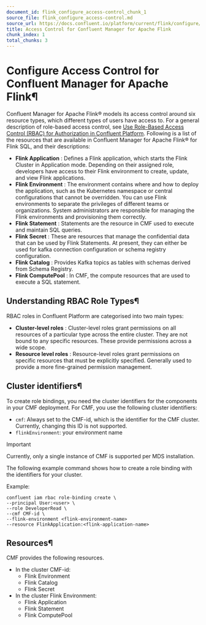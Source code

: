 ```yaml
---
document_id: flink_configure_access-control_chunk_1
source_file: flink_configure_access-control.md
source_url: https://docs.confluent.io/platform/current/flink/configure/access-control.html
title: Access Control for Confluent Manager for Apache Flink
chunk_index: 1
total_chunks: 3
---
```


# Configure Access Control for Confluent Manager for Apache Flink¶

Confluent Manager for Apache Flink® models its access control around six resource types, which different types of users have access to. For a general description of role-based access control, see [Use Role-Based Access Control (RBAC) for Authorization in Confluent Platform](../../security/authorization/rbac/overview.html#rbac-overview). Following is a list of the resources that are available in Confluent Manager for Apache Flink® for Flink SQL, and their descriptions:

  * **Flink Application** : Defines a Flink application, which starts the Flink Cluster in Application mode. Depending on their assigned role, developers have access to their Flink environment to create, update, and view Flink applications.
  * **Flink Environment** : The environment contains where and how to deploy the application, such as the Kubernetes namespace or central configurations that cannot be overridden. You can use Flink environments to separate the privileges of different teams or organizations. System administrators are responsible for managing the Flink environments and provisioning them correctly.
  * **Flink Statement** : Statements are the resource in CMF used to execute and maintain SQL queries.
  * **Flink Secret** : These are resources that manage the confidential data that can be used by Flink Statements. At present, they can either be used for kafka connection configuration or schema registry configuration.
  * **Flink Catalog** : Provides Kafka topics as tables with schemas derived from Schema Registry.
  * **Flink ComputePool** : In CMF, the compute resources that are used to execute a SQL statement.

## Understanding RBAC Role Types¶

RBAC roles in Confluent Platform are categorised into two main types:

  * **Cluster-level roles** : Cluster-level roles grant permissions on all resources of a particular type across the entire cluster. They are not bound to any specific resources. These provide permissions across a wide scope.
  * **Resource level roles** : Resource-level roles grant permissions on specific resources that must be explicitly specified. Generally used to provide a more fine-grained permission management.

## Cluster identifiers¶

To create role bindings, you need the cluster identifiers for the components in your CMF deployment. For CMF, you use the following cluster identifiers:

  * `cmf`: Always set to the CMF-id, which is the identifier for the CMF cluster. Currently, changing this ID is not supported.
  * `flinkEnvironment`: your environment name

Important

Currently, only a single instance of CMF is supported per MDS installation.

The following example command shows how to create a role binding with the identifiers for your cluster.

Example:

    confluent iam rbac role-binding create \
    --principal User:<user> \
    --role DeveloperRead \
    --cmf CMF-id \
    --flink-environment <flink-environment-name>
    --resource FlinkApplication:<flink-application-name>

## Resources¶

CMF provides the following resources.

  * In the cluster CMF-id:
    * Flink Environment
    * Flink Catalog
    * Flink Secret
  * In the cluster Flink Environment:
    * Flink Application
    * Flink Statement
    * Flink ComputePool
